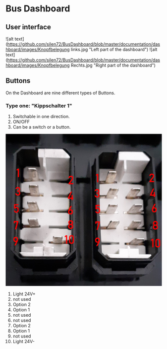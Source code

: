 # Bus Dashboard
## User interface
![alt text](https://github.com/silen72/BusDashboard/blob/master/documentation/dashboard/images/Knopfbelegung links.jpg "Left part of the dashboard")
![alt text](https://github.com/silen72/BusDashboard/blob/master/documentation/dashboard/images/Knopfbelegung Rechts.jpg "Right part of the dashboard")

## Buttons

On the Dashboard are nine different types of Buttons.

### Type one: "Kippschalter 1"

1. Switchable in one direction.
2. ON/OFF
3. Can be a switch or a button.

![alt text](https://github.com/silen72/BusDashboard/blob/master/documentation/dashboard/images/Kippschalter.jpeg "Left: Kippschalter 1 Right: Kippschalter 2")

1.  Light 24V+
2.  not used
3.  Option 2
4.  Option 1
5.  not used
6.  not used
7.  Option 2
8.  Option 1
9.  not used
10. Light 24V-
